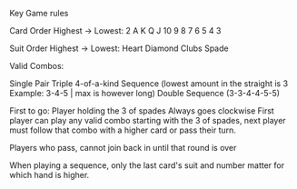 Key Game rules

Card Order Highest -> Lowest:
2
A
K
Q
J
10
9
8
7
6
5
4
3

Suit Order Highest -> Lowest:
Heart
Diamond
Clubs
Spade

Valid Combos:

Single
Pair
Triple
4-of-a-kind
Sequence (lowest amount in the straight is 3 Example: 3-4-5 | max is however long)
Double Sequence (3-3-4-4-5-5)

First to go: Player holding the 3 of spades
Always goes clockwise
First player can play any valid combo starting with the 3 of spades, next player must follow that combo with a higher card or pass their turn.

Players who pass, cannot join back in until that round is over

When playing a sequence, only the last card's suit and number matter for which hand is higher.
